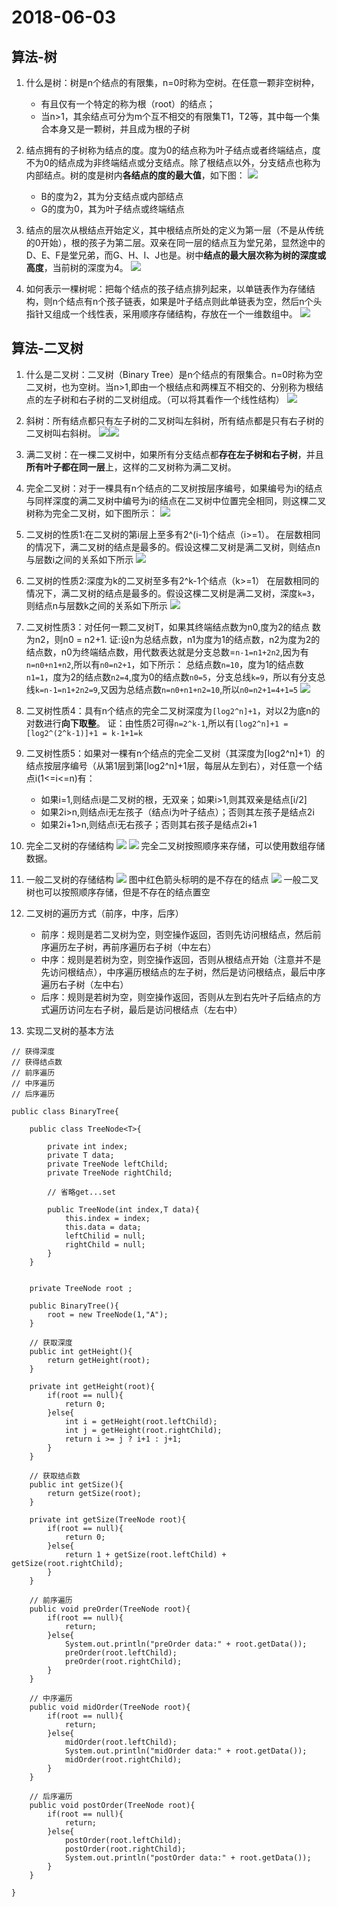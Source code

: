 # 2018-06-03
## 算法-树
1. 什么是树：树是n个结点的有限集，n=0时称为空树。在任意一颗非空树种，
	- 有且仅有一个特定的称为根（root）的结点；
	- 当n>1，其余结点可分为m个互不相交的有限集T1，T2等，其中每一个集合本身又是一颗树，并且成为根的子树

2. 结点拥有的子树称为结点的度。度为0的结点称为叶子结点或者终端结点，度不为0的结点成为非终端结点或分支结点。除了根结点以外，分支结点也称为内部结点。树的度是树内**各结点的度的最大值**，如下图：
![](https://i.imgur.com/y50xITm.jpg)
	- B的度为2，其为分支结点或内部结点
	- G的度为0，其为叶子结点或终端结点
3. 结点的层次从根结点开始定义，其中根结点所处的定义为第一层（不是从传统的0开始），根的孩子为第二层。双亲在同一层的结点互为堂兄弟，显然途中的D、E、F是堂兄弟，而G、H、I、J也是。树中**结点的最大层次称为树的深度或高度**，当前树的深度为4。
![](https://i.imgur.com/CRtlfYA.jpg)
4. 如何表示一棵树呢：把每个结点的孩子结点排列起来，以单链表作为存储结构，则n个结点有n个孩子链表，如果是叶子结点则此单链表为空，然后n个头指针又组成一个线性表，采用顺序存储结构，存放在一个一维数组中。
![](https://i.imgur.com/jTThe5i.jpg)

## 算法-二叉树
1. 什么是二叉树：二叉树（Binary Tree）是n个结点的有限集合。n=0时称为空二叉树，也为空树。当n>1,即由一个根结点和两棵互不相交的、分别称为根结点的左子树和右子树的二叉树组成。（可以将其看作一个线性结构）
![](https://i.imgur.com/iimLiCs.jpg)
2. 斜树：所有结点都只有左子树的二叉树叫左斜树，所有结点都是只有右子树的二叉树叫右斜树。
![](https://i.imgur.com/21RwdWp.jpg)![](https://i.imgur.com/nNROefO.jpg)
3. 满二叉树：在一棵二叉树中，如果所有分支结点都**存在左子树和右子树**，并且**所有叶子都在同一层**上，这样的二叉树称为满二叉树。
4. 完全二叉树：对于一棵具有n个结点的二叉树按层序编号，如果编号为i的结点与同样深度的满二叉树中编号为i的结点在二叉树中位置完全相同，则这棵二叉树称为完全二叉树，如下图所示：
![](https://i.imgur.com/9CEnFse.jpg)
5. 二叉树的性质1:在二叉树的第i层上至多有2^(i-1)个结点（i>=1）。
在层数相同的情况下，满二叉树的结点是最多的。假设这棵二叉树是满二叉树，则结点n与层数i之间的关系如下所示
![](https://i.imgur.com/2R8C4b9.jpg)
6. 二叉树的性质2:深度为k的二叉树至多有2^k-1个结点（k>=1）
在层数相同的情况下，满二叉树的结点是最多的。假设这棵二叉树是满二叉树，深度`k=3`，则结点n与层数k之间的关系如下所示
![](https://i.imgur.com/1aVzR5s.jpg)
7. 二叉树性质3：对任何一颗二叉树T，如果其终端结点数为n0,度为2的结点	数为n2，则n0 = n2+1.
证:设n为总结点数，n1为度为1的结点数，n2为度为2的结点数，n0为终端结点数，用代数表达就是分支总数=`n-1=n1+2n2`,因为有`n=n0+n1+n2`,所以有`n0=n2+1`，如下所示：
总结点数`n=10`，度为1的结点数`n1=1`，度为2的结点数`n2=4`,度为0的结点数`n0=5`，分支总线`k=9`，所以有分支总线`k=n-1=n1+2n2=9`,又因为总结点数`n=n0+n1+n2=10`,所以`n0=n2+1=4+1=5`
![](https://i.imgur.com/9CEnFse.jpg)
8. 二叉树性质4：具有n个结点的完全二叉树深度为`[log2^n]+1`，对以2为底n的对数进行**向下取整**。
证：由性质2可得`n=2^k-1`,所以有`[log2^n]+1 = [log2^(2^k-1)]+1 = k-1+1=k`
9. 二叉树性质5：如果对一棵有n个结点的完全二叉树（其深度为[log2^n]+1）的结点按层序编号（从第1层到第[log2^n]+1层，每层从左到右），对任意一个结点i(1<=i<=n)有：
	- 如果i=1,则结点i是二叉树的根，无双亲；如果i>1,则其双亲是结点[i/2]
	- 如果2i>n,则结点i无左孩子（结点i为叶子结点）；否则其左孩子是结点2i
	- 如果2i+1>n,则结点i无右孩子；否则其右孩子是结点2i+1
10. 完全二叉树的存储结构
![](https://i.imgur.com/Sg2wTsa.jpg)
![](https://i.imgur.com/AfX004M.jpg)
完全二叉树按照顺序来存储，可以使用数组存储数据。
11. 一般二叉树的存储结构
![](https://i.imgur.com/ya0kQrV.jpg)
图中红色箭头标明的是不存在的结点
![](https://i.imgur.com/9GPX26O.jpg)
一般二叉树也可以按照顺序存储，但是不存在的结点置空
12. 二叉树的遍历方式（前序，中序，后序）
	- 前序：规则是若二叉树为空，则空操作返回，否则先访问根结点，然后前序遍历左子树，再前序遍历右子树（中左右）
	- 中序：规则是若树为空，则空操作返回，否则从根结点开始（注意并不是先访问根结点），中序遍历根结点的左子树，然后是访问根结点，最后中序遍历右子树（左中右）
	- 后序：规则是若树为空，则空操作返回，否则从左到右先叶子后结点的方式遍历访问左右子树，最后是访问根结点（左右中）

13. 实现二叉树的基本方法

```
// 获得深度
// 获得结点数
// 前序遍历
// 中序遍历
// 后序遍历

public class BinaryTree{
	
	public class TreeNode<T>{

		private int index;
		private T data;
		private TreeNode leftChild;
		private TreeNode rightChild;

		// 省略get...set

		public TreeNode(int index,T data){
			this.index = index;
			this.data = data;
			leftChilid = null;
			rightChild = null;
		}
	}


	private TreeNode root ;

	public BinaryTree(){
		root = new TreeNode(1,"A");
	}
	
	// 获取深度
	public int getHeight(){
		return getHeight(root);
	}

	private int getHeight(root){
		if(root == null){
			return 0;
		}else{
			int i = getHeight(root.leftChild);
			int j = getHeight(root.rightChild);
			return i >= j ? i+1 : j+1;
		}
	}

	// 获取结点数
	public int getSize(){
		return getSize(root);
	}

	private int getSize(TreeNode root){
		if(root == null){
			return 0;
		}else{
			return 1 + getSize(root.leftChild) + getSize(root.rightChild);
		}
	}
	
	// 前序遍历
	public void preOrder(TreeNode root){
		if(root == null){
			return;
		}else{
			System.out.println("preOrder data:" + root.getData());
			preOrder(root.leftChild);
			preOrder(root.rightChild);
		}
	}

	// 中序遍历
	public void midOrder(TreeNode root){
		if(root == null){
			return;
		}else{
			midOrder(root.leftChild);
			System.out.println("midOrder data:" + root.getData());
			midOrder(root.rightChild);
		}
	}
	
	// 后序遍历
	public void postOrder(TreeNode root){
		if(root == null){
			return;
		}else{
			postOrder(root.leftChild);
			postOrder(root.rightChild);
			System.out.println("postOrder data:" + root.getData());
		}
	}

}
```


